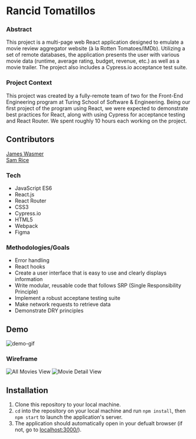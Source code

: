 # Rancid Tomatillos
### Abstract

This project is a multi-page web React application designed to emulate a movie review aggregator website (à la Rotten Tomatoes/IMDb). Utilizing a set of remote databases, the application presents the user with various movie data (runtime, average rating, budget, revenue, etc.) as well as a movie trailer. The project also includes a Cypress.io acceptance test suite.

### Project Context

This project was created by a fully-remote team of two for the Front-End Engineering program at Turing School of Software & Engineering. Being our first project of the program using React, we were expected to demonstrate best practices for React, along with using Cypress for acceptance testing and React Router. We spent roughly 10 hours each working on the project.

## Contributors

[James Wasmer](https://github.com/jwasmer)\
[Sam Rice](https://github.com/sam-rice)

### Tech

- JavaScript ES6
- React.js
- React Router
- CSS3
- Cypress.io
- HTML5
- Webpack
- Figma

### Methodologies/Goals

- Error handling
- React hooks
- Create a user interface that is easy to use and clearly displays information
- Write modular, reusable code that follows SRP (Single Responsibility Principle)
- Implement a robust acceptane testing suite
- Make network requests to retrieve data
- Demonstrate DRY principles

## Demo
![demo-gif](https://user-images.githubusercontent.com/108169988/207225158-d6eeb33b-228b-4e88-85c2-8a0e69c7f45c.gif)

### Wireframe

![All Movies View](https://user-images.githubusercontent.com/108169988/207224403-0a49ea44-caee-4348-b65e-535987d4ee25.png)
![Movie Detail View](https://user-images.githubusercontent.com/108169988/207224234-eb04932e-1366-4101-bd60-5a0f10307ba9.png)


## Installation
1. Clone this repository to your local machine.
2. `cd` into the repository on your local machine and run `npm install`, then `npm start` to launch the application's server.
3. The application should automatically open in your defualt browser (if not, go to [localhost:3000/](localhost:3000/)).
